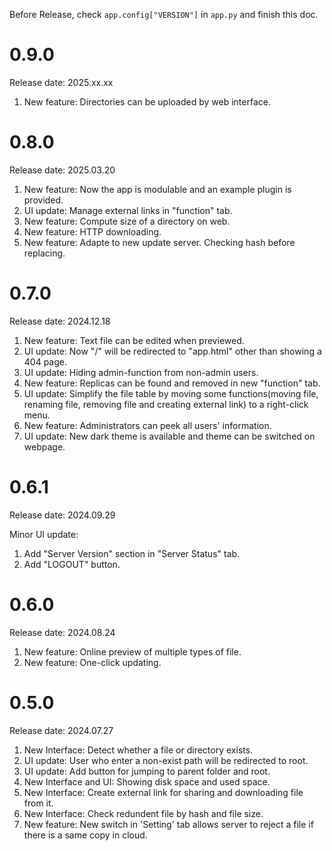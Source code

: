 Before Release, check `app.config["VERSION"]` in `app.py` and finish this doc.

# 0.9.0

Release date: 2025.xx.xx

1. New feature: Directories can be uploaded by web interface.

# 0.8.0

Release date: 2025.03.20

1. New feature: Now the app is modulable and an example plugin is provided.
2. UI update: Manage external links in "function" tab.
3. New feature: Compute size of a directory on web.
4. New feature: HTTP downloading.
5. New feature: Adapte to new update server. Checking hash before replacing.

# 0.7.0

Release date: 2024.12.18

1. New feature: Text file can be edited when previewed.
2. UI update: Now "/" will be redirected to "app.html" other than showing a 404 page.
3. UI update: Hiding admin-function from non-admin users.
4. New feature: Replicas can be found and removed in new "function" tab.
5. UI update: Simplify the file table by moving some functions(moving file, renaming file, removing file and creating external link) to a right-click menu.
6. New feature: Administrators can peek all users' information.
7. UI update: New dark theme is available and theme can be switched on webpage.

# 0.6.1

Release date: 2024.09.29

Minor UI update:
1. Add "Server Version" section in "Server Status" tab.
2. Add "LOGOUT" button.

# 0.6.0

Release date: 2024.08.24

1. New feature: Online preview of multiple types of file.
2. New feature: One-click updating.

# 0.5.0

Release date: 2024.07.27

1. New Interface: Detect whether a file or directory exists.
2. UI update: User who enter a non-exist path will be redirected to root.
3. UI update: Add button for jumping to parent folder and root.
4. New Interface and UI: Showing disk space and used space.
5. New Interface: Create external link for sharing and downloading file from it.
6. New Interface: Check redundent file by hash and file size.
7. New feature: New switch in 'Setting' tab allows server to reject a file if there is a same copy in cloud.

